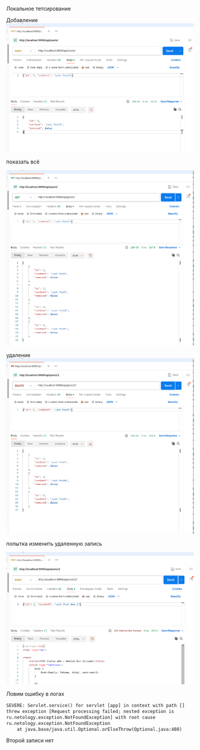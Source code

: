 Локальное тетсирование 

Добавление 
![img.png](img.png)

показать всё

![img_1.png](img_1.png)

удаление 
![img_2.png](img_2.png)

попытка изменить удаленную запись 

![img_3.png](img_3.png)

Ловим ошибку в логах
```shell
SEVERE: Servlet.service() for servlet [app] in context with path [] threw exception [Request processing failed; nested exception is ru.netology.exception.NotFoundException] with root cause
ru.netology.exception.NotFoundException
	at java.base/java.util.Optional.orElseThrow(Optional.java:408)
```

Второй записи нет 
